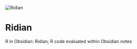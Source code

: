 
![Ridian](https://github.com/user-attachments/assets/74068404-b543-401b-bc92-e0231721222d)

# Ridian
R in Obsidian: Ridian; R code evaluated within Obsidian notes
